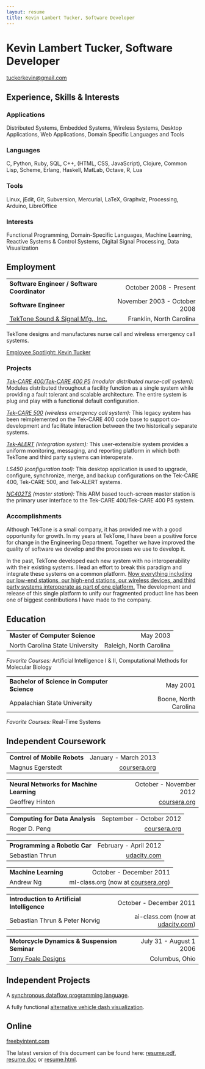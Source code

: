 ```yaml
---
layout: resume
title: Kevin Lambert Tucker, Software Developer
---
```


# Kevin Lambert Tucker, Software Developer

[tuckerkevin@gmail.com](mailto://tuckerkevin@gmail.com)

## Experience, Skills & Interests

### Applications
Distributed Systems, Embedded Systems, Wireless Systems, Desktop Applications, Web Applications, Domain Specific Languages and Tools

### Languages
C, Python, Ruby, SQL, C++, (HTML, CSS, JavaScript), Clojure, Common Lisp, Scheme, Erlang, Haskell, MatLab, Octave, R, Lua

### Tools
Linux, jEdit, Git, Subversion, Mercurial, LaTeX, Graphviz, Processing, Arduino, LibreOffice

### Interests
Functional Programming, Domain-Specific Languages, Machine Learning, Reactive Systems & Control Systems, Digital Signal Processing, Data Visualization

## Employment

|                                                             |                              |
|-------------------------------------------------------------|-----------------------------:|
| **Software Engineer / Software Coordinator**                | October 2008 - Present       |
| **Software Engineer**                                       | November 2003 - October 2008 |
| [TekTone Sound & Signal Mfg., Inc.](http://www.tektone.com) | Franklin, North Carolina     |

TekTone designs and manufactures nurse call and wireless emergency call systems.

[Employee Spotlight: Kevin Tucker](http://tektone.com/tektalk102.htm#article2)

### Projects
[*Tek-CARE 400/Tek-CARE 400 P5*](http://tektone.com/tekcare400.htm) *(modular distributed nurse-call system):* Modules distributed throughout a facility function as a single system while providing a fault tolerant and scalable architecture. The entire system is plug and play with a functional default configuration.

[*Tek-CARE 500*](http://tektone.com/tekcare500.htm) *(wireless emergency call system):* This legacy system has been reimplemented on the Tek-CARE 400 code base to support co-development and facilitate interaction between the two historically separate systems.

[*Tek-ALERT*](http://tektone.com/blog/archives/1392) *(integration system):* This user-extensible system provides a uniform monitoring, messaging, and reporting platform in which both TekTone and third party systems can interoperate.

*LS450* *(configuration tool):* This desktop application is used to upgrade, configure, synchronize, merge, and backup configurations on the Tek-CARE 400, Tek-CARE 500, and Tek-ALERT systems.

[*NC402TS*](http://tektone.com/blog/archives/1380) *(master station):* This ARM based touch-screen master station is the primary user interface to the Tek-CARE 400/Tek-CARE 400 P5 system.

### Accomplishments

Although TekTone is a small company, it has provided me with a good opportunity for growth. In my years at TekTone, I have been a positive force for change in the Engineering Department. Together we have improved the quality of software we develop and the processes we use to develop it.

In the past, TekTone developed each new system with no interoperability with their existing systems. I lead an effort to break this paradigm and integrate these systems on a common platform. [Now everything including our low-end stations, our high-end stations, our wireless devices, and third party systems interoperate as part of one platform.](http://tektone.com/blog/archives/660) The development and release of this single platform to unify our fragmented product line has been one of biggest contributions I have made to the company.

## Education

|                                             |                         |
|---------------------------------------------|------------------------:|
| **Master of Computer Science**              | May 2003                |
| North Carolina State University             | Raleigh, North Carolina |

*Favorite Courses:* Artificial Intelligence I & II, Computational Methods for Molecular Biology

|                                             |                         |
|---------------------------------------------|------------------------:|
| **Bachelor of Science in Computer Science** | May 2001                |
| Appalachian State University                | Boone, North Carolina   |

*Favorite Courses:* Real-Time Systems

## Independent Coursework

|                                                 |                                                           |
|-------------------------------------------------|----------------------------------------------------------:|
| **Control of Mobile Robots**                    | January - March 2013                                      |
| Magnus Egerstedt                                | [coursera.org](http://coursera.org)                       |

|                                                 |                                                           |
|-------------------------------------------------|----------------------------------------------------------:|
| **Neural Networks for Machine Learning**        | October - November 2012                                   |
| Geoffrey Hinton                                 | [coursera.org](http://coursera.org)                       |

|                                                 |                                                           |
|-------------------------------------------------|----------------------------------------------------------:|
| **Computing for Data Analysis**                 | September - October 2012                                  |
| Roger D. Peng                                   | [coursera.org](http://coursera.org)                       |

|                                                 |                                                           |
|-------------------------------------------------|----------------------------------------------------------:|
| **Programming a Robotic Car**                   | February - April 2012                                     |
| Sebastian Thrun                                 | [udacity.com](http://udacity.com/)                        |

|                                                 |                                                           |
|-------------------------------------------------|----------------------------------------------------------:|
| **Machine Learning**                            | October - December 2011                                   |
| Andrew Ng                                       | ml-class.org (now at [coursera.org](http://coursera.org)) |

|                                                 |                                                           |
|-------------------------------------------------|----------------------------------------------------------:|
| **Introduction to Artificial Intelligence**     | October - December 2011                                   |
| Sebastian Thrun & Peter Norvig                  | ai-class.com (now at [udacity.com](http://udacity.com/))  |

|                                                 |                                                           |
|-------------------------------------------------|----------------------------------------------------------:|
| **Motorcycle Dynamics & Suspension Seminar**    | July 31 - August 1 2006                                   |
| [Tony Foale Designs](http://www.tonyfoale.com/) | Columbus, Ohio                                            |

## Independent Projects

A [synchronous dataflow programming language]({{site.url}}/dataflow.html).

A fully functional [alternative vehicle dash visualization]({{site.url}}/dash.html).

## Online

[freebyintent.com](http://freebyintent.com)

The latest version of this document can be found here: [resume.pdf](https://dl.dropbox.com/u/17087118/resume.pdf), [resume.doc](https://dl.dropbox.com/u/17087118/resume.doc) or [resume.html]({{site.url}}/resume.html).

